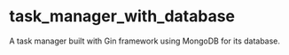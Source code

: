 # task_manager_with_database
A task manager built with Gin framework using MongoDB for its database.
